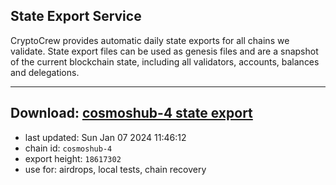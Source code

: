 ## State Export Service
CryptoCrew provides automatic daily state exports for all chains we validate. State export files can be used as genesis files and are a snapshot of the current blockchain state, including all validators, accounts, balances and delegations.

---
**Download: [cosmoshub-4 state export](https://dl.ccvalidators.com/SERVICE/cosmoshub/cosmoshub-4_export_18617302.json)**
---

- last updated: Sun Jan 07 2024 11:46:12
- chain id: `cosmoshub-4`
- export height: `18617302`
- use for: airdrops, local tests, chain recovery
